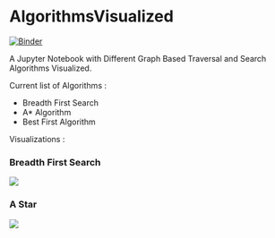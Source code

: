 # AlgorithmsVisualized

[![Binder](https://mybinder.org/badge_logo.svg)](https://mybinder.org/v2/gh/hassan11196/AlgorithmsVisualized.git/master)

A Jupyter Notebook with Different Graph Based Traversal and Search Algorithms Visualized.

Current list of Algorithms : 

- Breadth First Search
- A* Algorithm
- Best First Algorithm

Visualizations :

### Breadth First Search

![](gifs\breadth_first_search.gif)

### A Star

![](gifs\A_star.gif)




